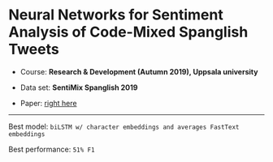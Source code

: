 # Neural Networks for Sentiment Analysis of Code-Mixed Spanglish Tweets

* Course: **Research & Development (Autumn 2019), Uppsala university**

* Data set: **SentiMix Spanglish 2019**

* Paper: [right here](https://github.com/ugolbck/NN-code-mixed-sentiment/blob/master/CodeMixed_NN_Paper.pdf)

---------

Best model: `biLSTM w/ character embeddings and averages FastText embeddings` 

Best performance: `51% F1`
